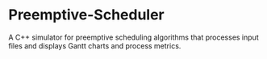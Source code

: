 # Preemptive-Scheduler
A C++ simulator for preemptive scheduling algorithms that processes input files and displays Gantt charts and process metrics.
